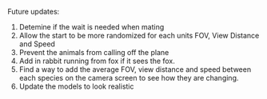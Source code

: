 Future updates:
1. Detemine if the wait is needed when mating
2. Allow the start to be more randomized for each units FOV, View Distance and Speed
3. Prevent the animals from calling off the plane
4. Add in rabbit running from fox if it sees the fox. 
5. Find a way to add the average FOV, view distance and speed between each species on the camera screen to see how they are changing.
6. Update the models to look realistic 
